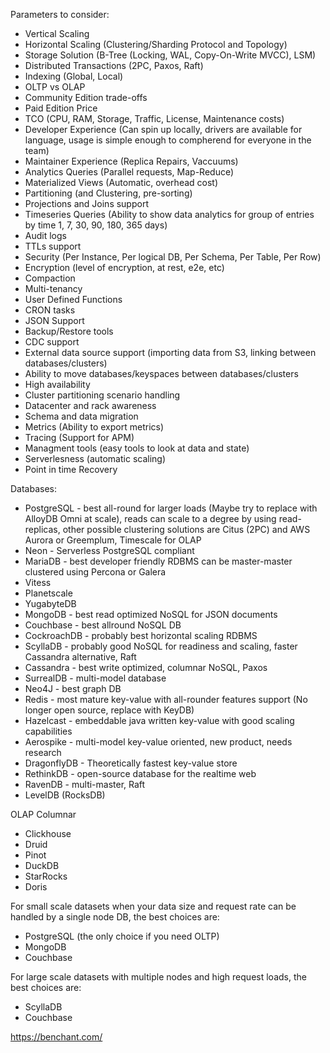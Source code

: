 Parameters to consider:

* Vertical Scaling
* Horizontal Scaling (Clustering/Sharding Protocol and Topology) 
* Storage Solution (B-Tree (Locking, WAL, Copy-On-Write MVCC), LSM)
* Distributed Transactions (2PC, Paxos, Raft)
* Indexing (Global, Local)
* OLTP vs OLAP
* Community Edition trade-offs
* Paid Edition Price
* TCO (CPU, RAM, Storage, Traffic, License, Maintenance costs)
* Developer Experience (Can spin up locally, drivers are available for language, usage is simple enough to compherend for everyone in the team)
* Maintainer Experience (Replica Repairs, Vaccuums)
* Analytics Queries (Parallel requests, Map-Reduce)
* Materialized Views (Automatic, overhead cost)
* Partitioning (and Clustering, pre-sorting)
* Projections and Joins support
* Timeseries Queries (Ability to show data analytics for group of entries by time 1, 7, 30, 90, 180, 365 days)
* Audit logs
* TTLs support
* Security (Per Instance, Per logical DB, Per Schema, Per Table, Per Row)
* Encryption (level of encryption, at rest, e2e, etc)
* Compaction
* Multi-tenancy
* User Defined Functions
* CRON tasks
* JSON Support
* Backup/Restore tools
* CDC support
* External data source support (importing data from S3, linking between databases/clusters)
* Ability to move databases/keyspaces between databases/clusters
* High availability
* Cluster partitioning scenario handling
* Datacenter and rack awareness
* Schema and data migration
* Metrics (Ability to export metrics)
* Tracing (Support for APM)
* Managment tools (easy tools to look at data and state)
* Serverlesness (automatic scaling)
* Point in time Recovery


Databases:
 
 * PostgreSQL - best all-round for larger loads (Maybe try to replace with AlloyDB Omni at scale), reads can scale to a degree by using read-replicas, other possible clustering solutions are Citus (2PC) and AWS Aurora or Greemplum, Timescale for OLAP
 * Neon - Serverless PostgreSQL compliant
 * MariaDB - best developer friendly RDBMS can be master-master clustered using Percona or Galera
 * Vitess
 * Planetscale
 * YugabyteDB
 * MongoDB - best read optimized NoSQL for JSON documents
 * Couchbase - best allround NoSQL DB
 * CockroachDB - probably best horizontal scaling RDBMS
 * ScyllaDB - probably good NoSQL for readiness and scaling, faster Cassandra alternative, Raft
 * Cassandra - best write optimized, columnar NoSQL, Paxos
 * SurrealDB - multi-model database
 * Neo4J - best graph DB
 * Redis - most mature key-value with all-rounder features support (No longer open source, replace with KeyDB)
 * Hazelcast - embeddable java written key-value with good scaling capabilities
 * Aerospike - multi-model key-value oriented, new product, needs research
 * DragonflyDB - Theoretically fastest key-value store
 * RethinkDB - open-source database for the realtime web
 * RavenDB - multi-master, Raft
 * LevelDB (RocksDB)

OLAP Columnar
 * Clickhouse
 * Druid
 * Pinot
 * DuckDB
 * StarRocks
 * Doris

For small scale datasets when your data size and request rate can be handled by a single node DB, the best choices are:
 * PostgreSQL (the only choice if you need OLTP)
 * MongoDB
 * Couchbase

For large scale datasets with multiple nodes and high request loads, the best choices are:
 * ScyllaDB
 * Couchbase

https://benchant.com/
